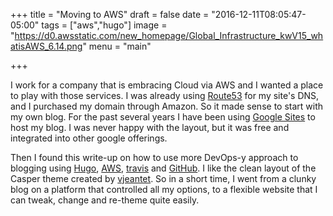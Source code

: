 +++
title = "Moving to AWS"
draft = false
date = "2016-12-11T08:05:47-05:00"
tags = ["aws","hugo"]
image = "https://d0.awsstatic.com/new_homepage/Global_Infrastructure_kwV15_whatisAWS_6.14.png"
menu = "main"

+++

I work for a company that is embracing Cloud via AWS and I wanted a place to play with those services.  I was already using [Route53](https://aws.amazon.com/route53/) for my site's DNS, and I purchased my domain through Amazon.  So it made sense to start with my own blog.  For the past several years I have been using [Google Sites](https://sites.google.com/site/sites/) to host my blog.  I was never happy with the layout, but it was free and integrated into other google offerings.

Then I found this write-up on how to use more DevOps-y approach to blogging using [Hugo](https://gohugo.io/), [AWS](https://aws.amazon.com/), [travis](https://travis-ci.org/) and [GitHub](https://github.com/).  I like the clean layout of the Casper theme created by [vjeantet](https://github.com/vjeantet/hugo-theme-casper).  So in a short time, I went from a clunky blog on a platform that controlled all my options, to a flexible website that I can tweak, change and re-theme quite easily.
